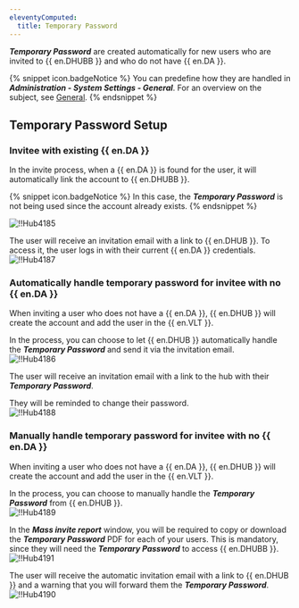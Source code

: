 ```yaml
---
eleventyComputed:
  title: Temporary Password
---
```

***Temporary Password*** are created automatically for new users who are invited to {{ en.DHUBB }} and who do not have {{ en.DA }}.  

{% snippet icon.badgeNotice %} 
You can predefine how they are handled in ***Administration - System Settings - General***. For an overview on the subject, see [General](/hub/web-interface/hub-overview/administration/configuration-security/system-settings/general/). 
{% endsnippet %}
 

## Temporary Password Setup

### Invitee with existing {{ en.DA }} 

In the invite process, when a {{ en.DA }} is found for the user, it will automatically link the account to {{ en.DHUBB }}.  

{% snippet icon.badgeNotice %} 
In this case, the ***Temporary Password*** is not being used since the account already exists. 
{% endsnippet %}
 
![!!Hub4185](https://webdevolutions.azureedge.net/docs/en/hub/Hub4185.png)  

The user will receive an invitation email with a link to {{ en.DHUB }}. To access it, the user logs in with their current {{ en.DA }} credentials.  
![!!Hub4187](https://webdevolutions.azureedge.net/docs/en/hub/Hub4187.png) 

### Automatically handle temporary password for invitee with no {{ en.DA }} 

When inviting a user who does not have a {{ en.DA }}, {{ en.DHUB }} will create the account and add the user in the {{ en.VLT }}.  

In the process, you can choose to let {{ en.DHUB }} automatically handle the ***Temporary Password*** and send it via the invitation email.  
![!!Hub4186](https://webdevolutions.azureedge.net/docs/en/hub/Hub4186.png)  

The user will receive an invitation email with a link to the hub with their ***Temporary Password***.  

They will be reminded to change their password.  
![!!Hub4188](https://webdevolutions.azureedge.net/docs/en/hub/Hub4188.png) 

### Manually handle temporary password for invitee with no {{ en.DA }} 

When inviting a user who does not have a {{ en.DA }}, {{ en.DHUB }} will create the account and add the user in the {{ en.VLT }}.  

In the process, you can choose to manually handle the ***Temporary Password*** from {{ en.DHUB }}.  
![!!Hub4189](https://webdevolutions.azureedge.net/docs/en/hub/Hub4189.png)  

In the ***Mass invite report*** window, you will be required to copy or download the ***Temporary Password*** PDF for each of your users. This is mandatory, since they will need the ***Temporary Password*** to access {{ en.DHUBB }}.  
![!!Hub4191](https://webdevolutions.azureedge.net/docs/en/hub/Hub4191.png)  

The user will receive the automatic invitation email with a link to {{ en.DHUB }} and a warning that you will forward them the ***Temporary Password***.  
![!!Hub4190](https://webdevolutions.azureedge.net/docs/en/hub/Hub4190.png) 
